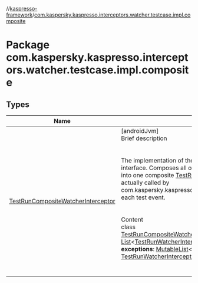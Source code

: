 //[kaspresso-framework](../index.md)/[com.kaspersky.kaspresso.interceptors.watcher.testcase.impl.composite](index.md)



# Package com.kaspersky.kaspresso.interceptors.watcher.testcase.impl.composite  


## Types  
  
|  Name|  Summary| 
|---|---|
| [TestRunCompositeWatcherInterceptor](-test-run-composite-watcher-interceptor/index.md)| [androidJvm]  <br>Brief description  <br><br><br>The implementation of the [TestRunWatcherInterceptor](../com.kaspersky.kaspresso.interceptors.watcher.testcase/-test-run-watcher-interceptor/index.md) interface. Composes all of [TestRunWatcherInterceptor](../com.kaspersky.kaspresso.interceptors.watcher.testcase/-test-run-watcher-interceptor/index.md)s list into one composite [TestRunWatcherInterceptor](../com.kaspersky.kaspresso.interceptors.watcher.testcase/-test-run-watcher-interceptor/index.md) that is actually called by com.kaspersky.kaspresso.testcases.core.TestRunner on each test event.<br><br>  <br>Content  <br>class [TestRunCompositeWatcherInterceptor](-test-run-composite-watcher-interceptor/index.md)(**watcherInterceptors**: [List](https://kotlinlang.org/api/latest/jvm/stdlib/kotlin.collections/-list/index.html)<[TestRunWatcherInterceptor](../com.kaspersky.kaspresso.interceptors.watcher.testcase/-test-run-watcher-interceptor/index.md)>, **logger**: [Logger](../com.kaspersky.kaspresso.logger/-logger/index.md), **exceptions**: [MutableList](https://kotlinlang.org/api/latest/jvm/stdlib/kotlin.collections/-mutable-list/index.html)<[Throwable](https://kotlinlang.org/api/latest/jvm/stdlib/kotlin/-throwable/index.html)>) : [TestRunWatcherInterceptor](../com.kaspersky.kaspresso.interceptors.watcher.testcase/-test-run-watcher-interceptor/index.md)  <br><br><br>

